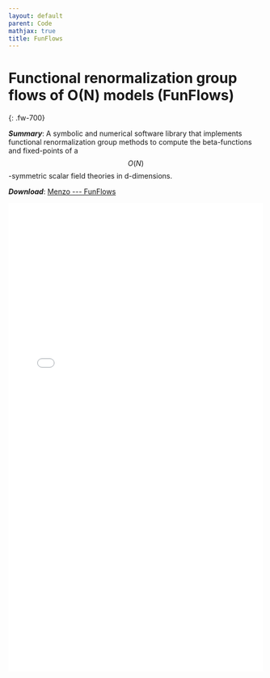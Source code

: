 ```yaml
---
layout: default
parent: Code
mathjax: true
title: FunFlows
---
```

# **Functional renormalization group flows of O(N) models (FunFlows)**
{: .fw-700}
<!---
***Title***: Functional renormalization group and coupling flows
/--->
***Summary***: A symbolic and numerical software library that implements functional renormalization group methods to compute the beta-functions and fixed-points of a $$O(N)$$-symmetric scalar field theories in d-dimensions.

***Download***:  [Menzo --- FunFlows]

<!--- This is how to embed a PDF into the page --->

<iframe
    align="center"
    src="../pdfs/Menzo_funflows.pdf#toolbar=0"
    width="100%"
    height="928px"
    style="border:none"
  frameborder="0"
></iframe> 

[Menzo --- FunFlows]: ../pdfs/Menzo_funflows.pdf